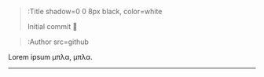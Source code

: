 > :Title shadow=0 0 8px black, color=white
>
> Initial commit 🚀

> :Author src=github

Lorem ipsum μπλα, μπλα.

---